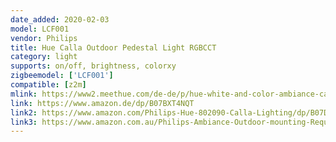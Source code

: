 ```yaml
---
date_added: 2020-02-03
model: LCF001
vendor: Philips
title: Hue Calla Outdoor Pedestal Light RGBCCT
category: light
supports: on/off, brightness, colorxy
zigbeemodel: ['LCF001']
compatible: [z2m]
mlink: https://www2.meethue.com/de-de/p/hue-white-and-color-ambiance-calla-ausen-sockelleuchte/1742030P7
link: https://www.amazon.de/dp/B07BXT4NQT
link2: https://www.amazon.com/Philips-Hue-802090-Calla-Lighting/dp/B07DBN3FSQ/
link3: https://www.amazon.com.au/Philips-Ambiance-Outdoor-mounting-Requires/dp/B07DBN3FSQ
---
```


